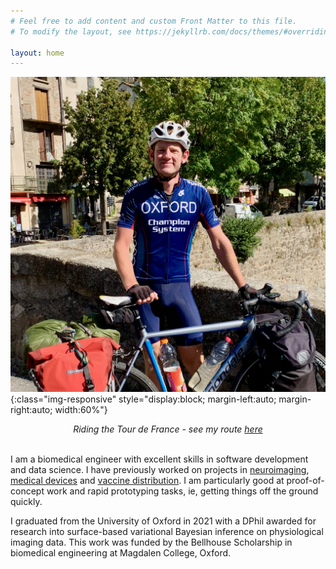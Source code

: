 ```yaml
---
# Feel free to add content and custom Front Matter to this file.
# To modify the layout, see https://jekyllrb.com/docs/themes/#overriding-theme-defaults

layout: home
---
```


![tour](/assets/bike.jpeg){:class="img-responsive" style="display:block; margin-left:auto; margin-right:auto; width:60%"}
<center><em>Riding the Tour de France - see my route <a href="/tour_maps/tdf.html">here</a></em></center><br>
  
I am a biomedical engineer with excellent skills in software development and data science. I have previously worked on projects in [neuroimaging](https://github.com/physimals/hcp-asl), [medical devices](https://doi.org/10.1016/j.ebiom.2022.103868) and [vaccine distribution](https://vaximap.org). I am particularly good at proof-of-concept work and rapid prototyping tasks, ie, getting things off the ground quickly. 

I graduated from the University of Oxford in 2021 with a DPhil awarded for research into surface-based variational Bayesian inference on physiological imaging data. This work was funded by the Bellhouse Scholarship in biomedical engineering at Magdalen College, Oxford. 